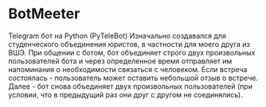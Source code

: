 # BotMeeter

Telegram бот на Python (PyTeleBot)
Изначально создавался для студенческого объединения юристов, в частности для моего друга из ВШЭ.
При общении с ботом, бот объединяет строго двух произвольных пользователей бота и через определенное время отправляет им напоминания о необходимости связаться с человеком. Если встреча состоялась - пользователь может оставить небольшой отзыв о встрече. Далее - бот снова объединяет двух произвольных пользователей (при условии, что в предыдущий раз они друг с другом не соединялись). 
